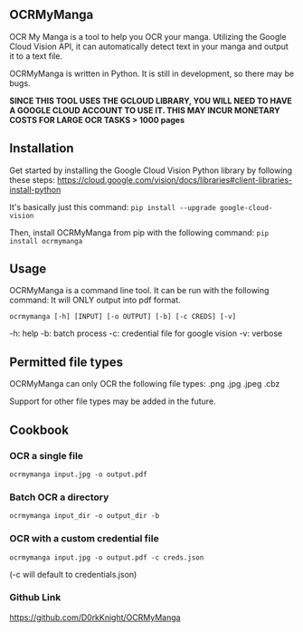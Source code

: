 ## OCRMyManga

OCR My Manga is a tool to help you OCR your manga. Utilizing the Google Cloud Vision API, it can automatically detect text in your manga and output it to a text file.

OCRMyManga is written in Python. It is still in development, so there may be bugs.

<b> SINCE THIS TOOL USES THE GCLOUD LIBRARY, YOU WILL NEED TO HAVE A GOOGLE CLOUD ACCOUNT TO USE IT. THIS MAY INCUR MONETARY COSTS FOR LARGE OCR TASKS > 1000 pages</b>

## Installation

Get started by installing the Google Cloud Vision Python library by following these steps: https://cloud.google.com/vision/docs/libraries#client-libraries-install-python

It's basically just this command:
`pip install --upgrade google-cloud-vision`

Then, install OCRMyManga from pip with the following command:
`pip install ocrmymanga`

## Usage

OCRMyManga is a command line tool. It can be run with the following command:
It will ONLY output into pdf format.

`ocrmymanga [-h] [INPUT] [-o OUTPUT] [-b] [-c CREDS] [-v]`

-h: help
-b: batch process
-c: credential file for google vision
-v: verbose

## Permitted file types

OCRMyManga can only OCR the following file types:
.png
.jpg
.jpeg
.cbz

Support for other file types may be added in the future.

## Cookbook

### OCR a single file

`ocrmymanga input.jpg -o output.pdf`

### Batch OCR a directory

`ocrmymanga input_dir -o output_dir -b`

### OCR with a custom credential file

`ocrmymanga input.jpg -o output.pdf -c creds.json`

(-c will default to credentials.json)

### Github Link

https://github.com/D0rkKnight/OCRMyManga
